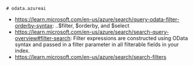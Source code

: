 ```
# odata.azureai
```
- https://learn.microsoft.com/en-us/azure/search/query-odata-filter-orderby-syntax: ..$filter, $orderby, and $select
- https://learn.microsoft.com/en-us/azure/search/search-query-overview#filter-search: Filter expressions are constructed using OData syntax and passed in a filter parameter in all filterable fields in your index. 
- https://learn.microsoft.com/en-us/azure/search/search-filters
